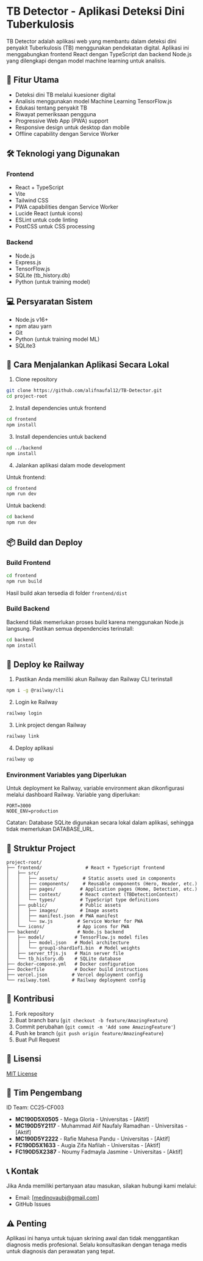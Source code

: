 # TB Detector - Aplikasi Deteksi Dini Tuberkulosis

TB Detector adalah aplikasi web yang membantu dalam deteksi dini penyakit Tuberkulosis (TB) menggunakan pendekatan digital. Aplikasi ini menggabungkan frontend React dengan TypeScript dan backend Node.js yang dilengkapi dengan model machine learning untuk analisis.

## 🌟 Fitur Utama

- Deteksi dini TB melalui kuesioner digital
- Analisis menggunakan model Machine Learning TensorFlow.js
- Edukasi tentang penyakit TB
- Riwayat pemeriksaan pengguna
- Progressive Web App (PWA) support
- Responsive design untuk desktop dan mobile
- Offline capability dengan Service Worker

## 🛠 Teknologi yang Digunakan

### Frontend
- React + TypeScript
- Vite
- Tailwind CSS
- PWA capabilities dengan Service Worker
- Lucide React (untuk icons)
- ESLint untuk code linting
- PostCSS untuk CSS processing

### Backend
- Node.js
- Express.js
- TensorFlow.js
- SQLite (tb_history.db)
- Python (untuk training model)

## 💻 Persyaratan Sistem

- Node.js v16+
- npm atau yarn
- Git
- Python (untuk training model ML)
- SQLite3

## 🚀 Cara Menjalankan Aplikasi Secara Lokal

1. Clone repository
```bash
git clone https://github.com/alifnaufal12/TB-Detector.git
cd project-root
```

2. Install dependencies untuk frontend
```bash
cd frontend
npm install
```

3. Install dependencies untuk backend
```bash
cd ../backend
npm install
```

4. Jalankan aplikasi dalam mode development

Untuk frontend:
```bash
cd frontend
npm run dev
```

Untuk backend:
```bash
cd backend
npm run dev
```

## 📦 Build dan Deploy

### Build Frontend

```bash
cd frontend
npm run build
```

Hasil build akan tersedia di folder `frontend/dist`

### Build Backend
Backend tidak memerlukan proses build karena menggunakan Node.js langsung. Pastikan semua dependencies terinstall:

```bash
cd backend
npm install
```

## 🚂 Deploy ke Railway

1. Pastikan Anda memiliki akun Railway dan Railway CLI terinstall
```bash
npm i -g @railway/cli
```

2. Login ke Railway
```bash
railway login
```

3. Link project dengan Railway
```bash
railway link
```

4. Deploy aplikasi
```bash
railway up
```

### Environment Variables yang Diperlukan

Untuk deployment ke Railway, variable environment akan dikonfigurasi melalui dashboard Railway. Variable yang diperlukan:

```env
PORT=3000
NODE_ENV=production
```

Catatan: Database SQLite digunakan secara lokal dalam aplikasi, sehingga tidak memerlukan DATABASE_URL.

## 📁 Struktur Project

```
project-root/
├── frontend/                # React + TypeScript frontend
│   ├── src/           
│   │   ├── assets/         # Static assets used in components
│   │   ├── components/     # Reusable components (Hero, Header, etc.)
│   │   ├── pages/         # Application pages (Home, Detection, etc.)
│   │   ├── context/       # React context (TBDetectionContext)
│   │   └── types/         # TypeScript type definitions
│   ├── public/            # Public assets
│   │   ├── images/        # Image assets
│   │   ├── manifest.json  # PWA manifest
│   │   └── sw.js         # Service Worker for PWA
│   └── icons/            # App icons for PWA
├── backend/              # Node.js backend
│   ├── model/           # TensorFlow.js model files
│   │   ├── model.json   # Model architecture
│   │   └── group1-shard1of1.bin  # Model weights
│   ├── server_tfjs.js   # Main server file
│   └── tb_history.db    # SQLite database
├── docker-compose.yml   # Docker configuration
├── Dockerfile           # Docker build instructions
├── vercel.json         # Vercel deployment config
└── railway.toml        # Railway deployment config
```

## 🤝 Kontribusi

1. Fork repository
2. Buat branch baru (`git checkout -b feature/AmazingFeature`)
3. Commit perubahan (`git commit -m 'Add some AmazingFeature'`)
4. Push ke branch (`git push origin feature/AmazingFeature`)
5. Buat Pull Request

## 📝 Lisensi

[MIT License](LICENSE)

## 👥 Tim Pengembang

ID Team: CC25-CF003
- **MC190D5X0505** - Mega Gloria - Universitas - [Aktif]
- **MC190D5Y2117** - Muhammad Alif Naufaly Ramadhan - Universitas - [Aktif]
- **MC190D5Y2222** - Rafie Mahesa Pandu - Universitas - [Aktif]
- **FC190D5X1633** - Augia Zifa Nafilah - Universitas - [Aktif]
- **FC190D5X2387** - Noumy Fadmayla Jasmine - Universitas - [Aktif]

## 📞 Kontak

Jika Anda memiliki pertanyaan atau masukan, silakan hubungi kami melalui:
- Email: [medinovaubj@gmail.com]
- GitHub Issues

## ⚠️ Penting

Aplikasi ini hanya untuk tujuan skrining awal dan tidak menggantikan diagnosis medis profesional. Selalu konsultasikan dengan tenaga medis untuk diagnosis dan perawatan yang tepat.
